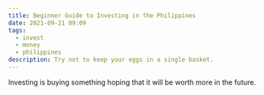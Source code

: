 ```yaml
---
title: Beginner Guide to Investing in the Philippines
date: 2021-09-21 09:09
tags:
  - invest
  - money
  - philippines
description: Try not to keep your eggs in a single basket.
---
```

Investing is buying something hoping that it will be worth more in the future.